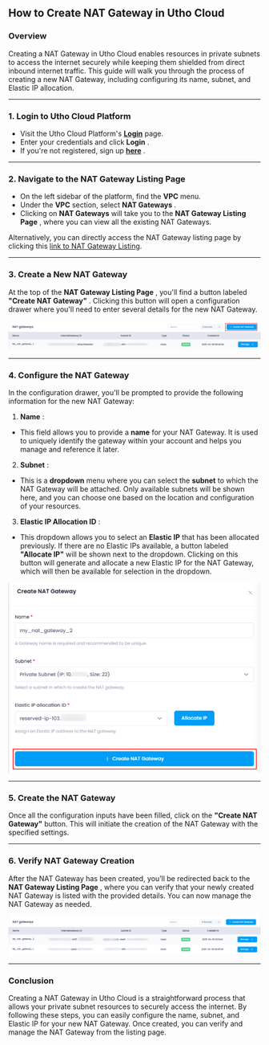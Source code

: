 ## **How to Create NAT Gateway in Utho Cloud**

### **Overview**

Creating a NAT Gateway in Utho Cloud enables resources in private subnets to access the internet securely while keeping them shielded from direct inbound internet traffic. This guide will walk you through the process of creating a new NAT Gateway, including configuring its name, subnet, and Elastic IP allocation.

---

### **1. Login to Utho Cloud Platform**

* Visit the Utho Cloud Platform's **[Login](https://console.utho.com/login)** page.
* Enter your credentials and click  **Login** .
* If you're not registered, sign up  **[here](https://console.utho.com/signup)** .

---

### **2. Navigate to the NAT Gateway Listing Page**

* On the left sidebar of the platform, find the **VPC** menu.
* Under the **VPC** section, select  **NAT Gateways** .
* Clicking on **NAT Gateways** will take you to the  **NAT Gateway Listing Page** , where you can view all the existing NAT Gateways.

Alternatively, you can directly access the NAT Gateway listing page by clicking this [link to NAT Gateway Listing](https://conjsole.utho.com/vpc/natgateways).

---

### **3. Create a New NAT Gateway**

At the top of the  **NAT Gateway Listing Page** , you'll find a button labeled  **"Create NAT Gateway"** . Clicking this button will open a configuration drawer where you'll need to enter several details for the new NAT Gateway.

![1744179499936](image/index/1744179499936.png)

---

### **4. Configure the NAT Gateway**

In the configuration drawer, you'll be prompted to provide the following information for the new NAT Gateway:

1. **Name** :

* This field allows you to provide a **name** for your NAT Gateway. It is used to uniquely identify the gateway within your account and helps you manage and reference it later.

2. **Subnet** :

* This is a **dropdown** menu where you can select the **subnet** to which the NAT Gateway will be attached. Only available subnets will be shown here, and you can choose one based on the location and configuration of your resources.

3. **Elastic IP Allocation ID** :

* This dropdown allows you to select an **Elastic IP** that has been allocated previously. If there are no Elastic IPs available, a button labeled **"Allocate IP"** will be shown next to the dropdown. Clicking on this button will generate and allocate a new Elastic IP for the NAT Gateway, which will then be available for selection in the dropdown.

![1744179591360](image/index/1744179591360.png)

---

### **5. Create the NAT Gateway**

Once all the configuration inputs have been filled, click on the **"Create NAT Gateway"** button. This will initiate the creation of the NAT Gateway with the specified settings.

---

### **6. Verify NAT Gateway Creation**

After the NAT Gateway has been created, you’ll be redirected back to the  **NAT Gateway Listing Page** , where you can verify that your newly created NAT Gateway is listed with the provided details. You can now manage the NAT Gateway as needed.

![1744179658306](image/index/1744179658306.png)

---

### **Conclusion**

Creating a NAT Gateway in Utho Cloud is a straightforward process that allows your private subnet resources to securely access the internet. By following these steps, you can easily configure the name, subnet, and Elastic IP for your new NAT Gateway. Once created, you can verify and manage the NAT Gateway from the listing page.
